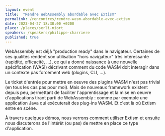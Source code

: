 ```yaml
---
layout: event
title:  "Rendre WebAssembly abordable avec Extism"
permalink: /rencontres/rendre-wasm-abordable-avec-extism
date: 2023-04-27 18:30:00 +0200
place: /places/serli-niort
speakers: /speakers/philippe-charriere
published: true
---
```


WebAssembly est déjà "production ready" dans le navigateur. Certaines de ses qualités rendent son utilisation "hors navigateur" très intéressante (rapidité, efficacité, ...), ce qui a donné naissance à une nouvelle spécification (WASI) décrivant comment du code WASM doit interagir dans un contexte pas forcément web (plugins, CLI, ...).

Le ticket d'entrée pour mettre en oeuvre des plugins WASM n'est pas trivial (en tous les cas pas pour moi). Mais de nouveaux framework existent depuis peu, permettant de faciliter l'apprentissage et la mise en oeuvre d'applications tirant parti de WebAssembly : comme par exemple une application Java qui exécuterait des plug-ins WASM. Et c'est là où Extism entre en scène.

À travers quelques démos, nous verrons comment utiliser Extism et ensuite nous discuterons de l'intérêt (ou pas) de mettre en place ce type d'application.
